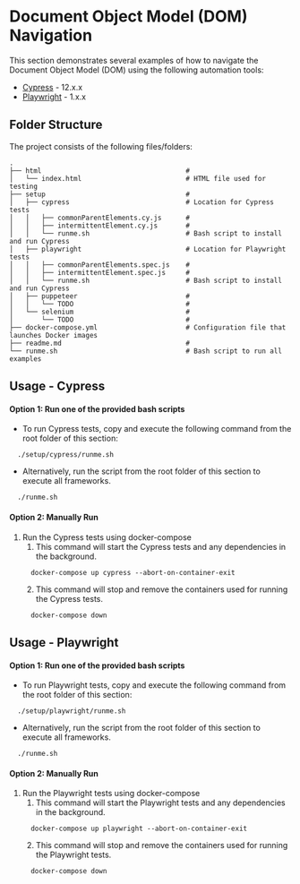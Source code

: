 # Document Object Model (DOM) Navigation

This section demonstrates several examples of how to navigate the Document Object Model (DOM) using the following automation tools:

- [Cypress](https://www.cypress.io/) - 12.x.x
- [Playwright](https://playwright.dev/) - 1.x.x
## Folder Structure

The project consists of the following files/folders:

```
.
├── html                                    #
│   └── index.html                          # HTML file used for testing
├── setup                                   #
│   ├── cypress                             # Location for Cypress tests
│   │   ├── commonParentElements.cy.js      #
│   │   ├── intermittentElement.cy.js       #
│   │   └── runme.sh                        # Bash script to install and run Cypress
│   ├── playwright                          # Location for Playwright tests
│   │   ├── commonParentElements.spec.js    #
│   │   ├── intermittentElement.spec.js     #
│   │   └── runme.sh                        # Bash script to install and run Cypress
│   ├── puppeteer                           #
│   │   └── TODO                            #
│   └── selenium                            #
│       └── TODO                            #
├── docker-compose.yml                      # Configuration file that launches Docker images
├── readme.md                               #
└── runme.sh                                # Bash script to run all examples
```

## Usage - Cypress

#### Option 1: Run one of the provided bash scripts
  - To run Cypress tests, copy and execute the following command from the root folder of this section:
  ```
    ./setup/cypress/runme.sh
  ```
  - Alternatively, run the script from the root folder of this section to execute all frameworks.
  ```
    ./runme.sh
  ```


#### Option 2: Manually Run

1. Run the Cypress tests using docker-compose
    1. This command will start the Cypress tests and any dependencies in the background.
    ```
      docker-compose up cypress --abort-on-container-exit
    ```
    2. This command will stop and remove the containers used for running the Cypress tests.
    ```
      docker-compose down
    ```

## Usage - Playwright

#### Option 1: Run one of the provided bash scripts
  - To run Playwright tests, copy and execute the following command from the root folder of this section:
  ```
    ./setup/playwright/runme.sh
  ```
  - Alternatively, run the script from the root folder of this section to execute all frameworks.
  ```
    ./runme.sh
  ```


#### Option 2: Manually Run

1. Run the Playwright tests using docker-compose
    1. This command will start the Playwright tests and any dependencies in the background.
    ```
      docker-compose up playwright --abort-on-container-exit
    ```
    2. This command will stop and remove the containers used for running the Playwright tests.
    ```
      docker-compose down
    ```
